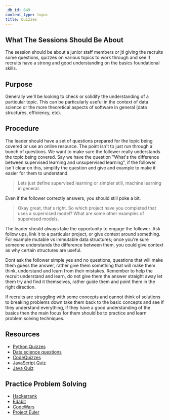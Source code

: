 ```yaml
---
_db_id: 649
content_type: topic
title: Quizzes
---
```


## What The Sessions Should Be About

<!-- This type of session involves the leader and follower working through some kind of Q&A type quiz. The topic could be very basic or something more advanced. -->

The session should be about a junior staff members or jtl giving the recruits some questions, quizzes on various topics to work through and see if recruits have a strong and good understanding on the basics foundational skills.

## Purpose

Generally we'll be looking to check or solidify the understanding of a particular topic.
This can be particularly useful in the context of data science or the more theoretical aspects of software in general (data structures, efficiency, etc).


## Procedure

The leader should have a set of questions prepared for the topic being covered or use an online resource. The point isn't to just run through a bunch of questions. We want to make sure the follower really understands the topic being covered. Say we have the question "What's the difference between supervised learning and unsupervised learning", if the follower isn't clear on this, simplify the question and give and example to make it easier for them to understand.

> Lets just define supervised learning or simpler still, machine learning in general.

Even if the follower correctly answers, you should still poke a bit.

> Okay great, that's right. So which project have you completed that uses a supervised model? What are some other examples of supervised models.

The leader should always take the opportunity to engage the follower. Ask follow ups, link it to a particular project, or give context around something. For example mutable vs immutable data structures; once you're sure someone understands the difference between them, you could give context as why certain structures are useful.

Dont ask the follower simple yes and no questions, questions that will make them guess the answer, rather give them something that will make them think, understand and learn from their mistakes. Remember to help the recruit understand and learn, do not give them the answer straight away let them try and find it themselves, rather guide them and point them in the right direction.

If recruits are struggling with some concepts and cannot think of solutions to breaking problems down take them back to the basic concepts and see if they understand everything, if they have a good understanding of the basics then the main focus for them should be to practice and learn problem solving techniques.

## Resources
- [Python Quizzes](https://realpython.com/quizzes/)
- [Data science questions](https://github.com/alexeygrigorev/data-science-interviews)
- [CodeQuizzes](https://www.codequizzes.com/)
- [JavaScript Quiz](https://www.w3schools.com/js/js_quiz.asp)
- [Java Quiz](https://www.w3schools.com/java/java_quiz.asp)  

## Practice Problem Solving 
- [Hackerrank](https://www.hackerrank.com/)
- [Edabit](https://edabit.com/)
- [CodeWars](https://www.codewars.com/dashboard)
- [Project Euler](https://projecteuler.net/)